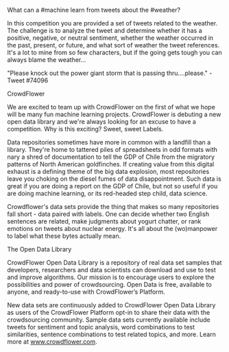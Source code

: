 What can a #machine learn from tweets about the #weather?



In this competition you are provided a set of tweets related to the weather. The challenge is to analyze the tweet and determine whether it has a positive, negative, or neutral sentiment, whether the weather occurred in the past, present, or future, and what sort of weather the tweet references. It's a lot to mine from so few characters, but if the going gets tough you can always blame the weather...

"Please knock out the power giant storm that is passing thru....please." -Tweet #74096

CrowdFlower

We are excited to team up with CrowdFlower on the first of what we hope will be many fun machine learning projects. CrowdFlower is debuting a new open data library and we're always looking for an excuse to have a competition. Why is this exciting? Sweet, sweet Labels.

Data repositories sometimes have more in common with a landfill than a library. They're home to tattered piles of spreadsheets in odd formats with nary a shred of documentation to tell the GDP of Chile from the migratory patterns of North American goldfinches. If creating value from this digital exhaust is a defining theme of the big data explosion, most repositories leave you choking on the diesel fumes of data disappointment. Such data is great if you are doing a report on the GDP of Chile, but not so useful if you are doing machine learning, or its red-headed step child, data science.

Crowdflower's data sets provide the thing that makes so many repositories fall short - data paired with labels. One can decide whether two English sentences are related, make judgments about yogurt chatter, or rank emotions on tweets about nuclear energy. It's all about the (wo)manpower to label what these bytes actually mean.

The Open Data Library

CrowdFlower Open Data Library is a repository of real data set samples that developers, researchers and data scientists can download and use to test and improve algorithms. Our mission is to encourage users to explore the possibilities and power of crowdsourcing. Open Data is free, available to anyone, and ready-to-use with CrowdFlower’s Platform.

New data sets are continuously added to CrowdFlower Open Data Library as users of the CrowdFlower Platform opt-in to share their data with the crowdsourcing community. Sample data sets currently available include tweets for sentiment and topic analysis, word combinations to test similarities, sentence combinations to test related topics, and more. Learn more at www.crowdflower.com.